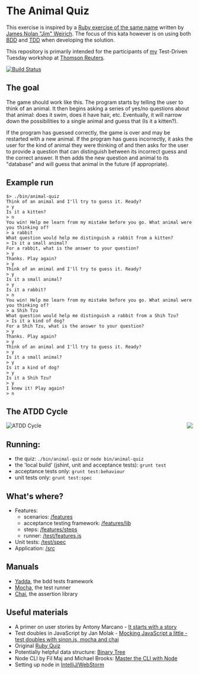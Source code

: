 # The Animal Quiz

This exercise is inspired by a [Ruby exercise of the same name](http://rubyquiz.com/quiz15.html)
written by [James Nolan "Jim" Weirich](http://en.wikipedia.org/wiki/Jim_Weirich). The focus of this kata however is on using both
[BDD](http://en.wikipedia.org/wiki/Behavior-driven_development) and
[TDD](http://en.wikipedia.org/wiki/Test-driven_development) when developing the solution.

This repository is primarily intended for the participants of [my](http://smartcodeltd.co.uk/) Test-Driven Tuesday workshop at [Thomson Reuters](http://thomsonreuters.com/).

[![Build Status](https://travis-ci.org/jan-molak/animal-quiz.svg?branch=master)](https://travis-ci.org/jan-molak/animal-quiz)

## The goal

The game should work like this. The program starts by telling the user to think of an animal.
It then begins asking a series of yes/no questions about that animal: does it swim, does it have hair, etc.
Eventually, it will narrow down the possibilities to a single animal and guess that (Is it a kitten?).

If the program has guessed correctly, the game is over and may be restarted with a new animal.
If the program has guess incorrectly, it asks the user for the kind of animal they were thinking of and then asks
for the user to provide a question that can distinguish between its incorrect guess and the correct answer.
It then adds the new question and animal to its "database" and will guess that animal in the future (if appropriate).

## Example run
```
$> ./bin/animal-quiz
Think of an animal and I'll try to guess it. Ready? 
> y
Is it a kitten? 
> n
You win! Help me learn from my mistake before you go. What animal were you thinking of? 
> a rabbit
What question would help me distinguish a rabbit from a kitten? 
> Is it a small animal?
For a rabbit, what is the answer to your question?
> y
Thanks. Play again?
> y
Think of an animal and I'll try to guess it. Ready? 
> y
Is it a small animal?
> y
Is it a rabbit?
> n
You win! Help me learn from my mistake before you go. What animal were you thinking of? 
> a Shih Tzu
What question would help me distinguish a rabbit from a Shih Tzu? 
> Is it a kind of dog?
For a Shih Tzu, what is the answer to your question?
> y
Thanks. Play again?
> y
Think of an animal and I'll try to guess it. Ready? 
> y
Is it a small animal?
> y
Is it a kind of dog?
> y
Is it a Shih Tzu?
> y
I knew it! Play again?
> n
```

## The ATDD Cycle
![ATDD Cycle](http://i.stack.imgur.com/g5XkI.png)
<a href="http://www.amazon.co.uk/gp/product/0321503627/ref=as_li_ss_il?ie=UTF8&camp=1634&creative=19450&creativeASIN=0321503627&linkCode=as2&tag=smartcode-21"><img align="right" border="0" src="http://ws-eu.amazon-adsystem.com/widgets/q?_encoding=UTF8&ASIN=0321503627&Format=_SL250_&ID=AsinImage&MarketPlace=GB&ServiceVersion=20070822&WS=1&tag=smartcode-21" ></a><img src="http://ir-uk.amazon-adsystem.com/e/ir?t=smartcode-21&l=as2&o=2&a=0321503627" width="1" height="1" border="0" alt="" style="border:none !important; margin:0px !important;" />

## Running:

* the quiz: `./bin/animal-quiz` or `node bin/animal-quiz`
* the 'local build' (jshint, unit and acceptance tests): `grunt test`
* acceptance tests only: `grunt test:behaviour`
* unit tests only: `grunt test:spec`

## What's where?

* Features: 
  * scenarios: [/features](https://github.com/jan-molak/animal-quiz/tree/master/features)
  * acceptance testing framework: [/features/lib](https://github.com/jan-molak/animal-quiz/tree/master/features/lib)
  * steps: [/features/steps](https://github.com/jan-molak/animal-quiz/tree/master/features/steps)
  * runner: [/test/features.js](https://github.com/jan-molak/animal-quiz/tree/master/test/features.js)
* Unit tests: [/test/spec](https://github.com/jan-molak/animal-quiz/tree/master/test/spec)
* Application: [/src](https://github.com/jan-molak/animal-quiz/tree/master/src)

## Manuals

* [Yadda](https://github.com/acuminous/yadda), the bdd tests framework
* [Mocha](http://visionmedia.github.io/mocha/), the test runner
* [Chai](http://chaijs.com/api/bdd/), the assertion library

## Useful materials

* A primer on user stories by Antony Marcano - [It starts with a story](http://antonymarcano.com/blog/2014/05/it-starts-with-a-story/)
* Test doubles in JavaScript by Jan Molak - [Mocking JavaScript a little - test doubles with sinon.js, mocha and chai](http://smartcodeltd.co.uk/blog/2014/07/22/mocking-javascript-a-little-test-doubles-with-sinonjs-mocha-and-chai/)
* Original [Ruby Quiz](http://rubyquiz.com/quiz15.html)
* Potentially helpful data structure: [Binary Tree](http://en.wikipedia.org/wiki/Binary_tree)
* Node CLI by Fil Maj and Michael Brooks: [Master the CLI with Node](http://michaelbrooks.ca/deck/jsconf2013/#/)
* Setting up node in [IntelliJ/WebStorm](http://www.jetbrains.com/idea/webhelp/node-js-and-npm.html)

